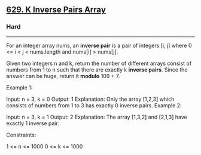 [629. K Inverse Pairs Array](https://leetcode.com/problems/k-inverse-pairs-array/?envType=daily-question&envId=2024-01-27)
---------------------------------------------------------------------------------------------------------------------------------------------

### Hard
---------------------------------------------------------------------------------------------------------------------------------------------

For an integer array nums, an **inverse pair** is a pair of integers [i, j] where 0 <= i < j < nums.length and nums[i] > nums[j].

Given two integers n and k, return the number of different arrays consist of numbers from 1 to n such that there are exactly k 
**inverse pairs**. Since the answer can be huge, return it **modulo** 109 + 7.

Example 1:

Input: n = 3, k = 0
Output: 1
Explanation: Only the array [1,2,3] which consists of numbers from 1 to 3 has exactly 0 inverse pairs.
Example 2:

Input: n = 3, k = 1
Output: 2
Explanation: The array [1,3,2] and [2,1,3] have exactly 1 inverse pair.
 

Constraints:

1 <= n <= 1000
0 <= k <= 1000
